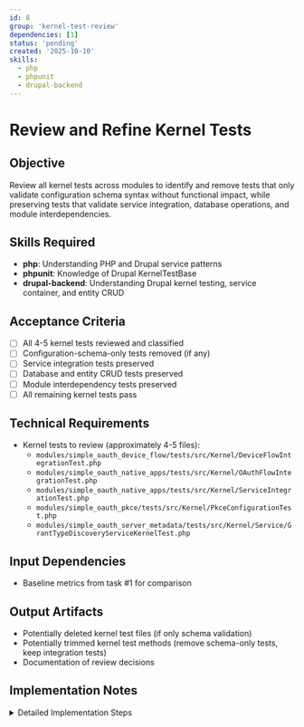 ```yaml
---
id: 8
group: 'kernel-test-review'
dependencies: [1]
status: 'pending'
created: '2025-10-10'
skills:
  - php
  - phpunit
  - drupal-backend
---
```


# Review and Refine Kernel Tests

## Objective

Review all kernel tests across modules to identify and remove tests that only validate configuration schema syntax without functional impact, while preserving tests that validate service integration, database operations, and module interdependencies.

## Skills Required

- **php**: Understanding PHP and Drupal service patterns
- **phpunit**: Knowledge of Drupal KernelTestBase
- **drupal-backend**: Understanding Drupal kernel testing, service container, and entity CRUD

## Acceptance Criteria

- [ ] All 4-5 kernel tests reviewed and classified
- [ ] Configuration-schema-only tests removed (if any)
- [ ] Service integration tests preserved
- [ ] Database and entity CRUD tests preserved
- [ ] Module interdependency tests preserved
- [ ] All remaining kernel tests pass

## Technical Requirements

- Kernel tests to review (approximately 4-5 files):
  - `modules/simple_oauth_device_flow/tests/src/Kernel/DeviceFlowIntegrationTest.php`
  - `modules/simple_oauth_native_apps/tests/src/Kernel/OAuthFlowIntegrationTest.php`
  - `modules/simple_oauth_native_apps/tests/src/Kernel/ServiceIntegrationTest.php`
  - `modules/simple_oauth_pkce/tests/src/Kernel/PkceConfigurationTest.php`
  - `modules/simple_oauth_server_metadata/tests/src/Kernel/Service/GrantTypeDiscoveryServiceKernelTest.php`

## Input Dependencies

- Baseline metrics from task #1 for comparison

## Output Artifacts

- Potentially deleted kernel test files (if only schema validation)
- Potentially trimmed kernel test methods (remove schema-only tests, keep integration tests)
- Documentation of review decisions

## Implementation Notes

<details>
<summary>Detailed Implementation Steps</summary>

### Step 1: Understand Kernel Test Purpose

Kernel tests provide **lightweight integration testing** with minimal Drupal bootstrap:
- Service container available
- Database available
- Entity system available
- No full web server or routing

**Keep kernel tests that:**
- Validate service instantiation and dependency injection
- Test database operations and entity CRUD
- Verify module interdependencies
- Test configuration with functional impact (not just schema validation)

**Remove kernel tests that:**
- Only validate configuration schema syntax
- Test simple getter/setter methods
- Validate Drupal core functionality
- Duplicate functional test coverage

### Step 2: Review DeviceFlowIntegrationTest

File: `modules/simple_oauth_device_flow/tests/src/Kernel/DeviceFlowIntegrationTest.php`

**Expected content**: OAuth device flow integration with Drupal's entity system

**Review checklist:**
- [ ] Does it test device code entity CRUD operations?
- [ ] Does it validate OAuth flow integration with simple_oauth?
- [ ] Does it test service discovery and dependency injection?

**Decision**: **LIKELY KEEP** - Integration tests are valuable for validating OAuth flow mechanics.

If it ONLY tests configuration schema without functional validation, consider removal.

### Step 3: Review OAuthFlowIntegrationTest

File: `modules/simple_oauth_native_apps/tests/src/Kernel/OAuthFlowIntegrationTest.php`

**Expected content**: OAuth flow integration for native apps

**Review checklist:**
- [ ] Does it test custom URI scheme validation?
- [ ] Does it validate PKCE integration?
- [ ] Does it test loopback redirect URI handling?

**Decision**: **LIKELY KEEP** - Native app flow integration is critical.

### Step 4: Review ServiceIntegrationTest

File: `modules/simple_oauth_native_apps/tests/src/Kernel/ServiceIntegrationTest.php`

**Expected content**: Service wiring and dependency injection

**Review checklist:**
- [ ] Does it verify services are properly registered in container?
- [ ] Does it test service method functionality?
- [ ] Does it validate service dependencies?

**Decision**: **LIKELY KEEP** - Service integration testing is valuable.

### Step 5: Review PkceConfigurationTest

File: `modules/simple_oauth_pkce/tests/src/Kernel/PkceConfigurationTest.php`

**Expected content**: PKCE configuration testing

**Critical review needed:**
- [ ] Does it test PKCE enforcement logic?
- [ ] Does it validate code challenge/verifier processing?
- [ ] OR does it only validate configuration schema syntax?

**Decision criteria:**
- If it tests **business logic** (PKCE validation, enforcement): **KEEP**
- If it ONLY tests **schema validation**: **REMOVE**

Read the file carefully to make the correct decision.

### Step 6: Review GrantTypeDiscoveryServiceKernelTest

File: `modules/simple_oauth_server_metadata/tests/src/Kernel/Service/GrantTypeDiscoveryServiceKernelTest.php`

**Expected content**: Grant type discovery service testing

**Review checklist:**
- [ ] Does it test grant type discovery mechanism?
- [ ] Does it validate plugin discovery integration?
- [ ] Does it test service functionality?

**Decision**: **LIKELY KEEP** - Discovery service is complex business logic.

### Step 7: Classification Template

For each kernel test, document:

```
File: [filename]
Classification: KEEP | REMOVE | TRIM
Rationale: [Why this decision was made]
Test methods reviewed: [List of methods]
Methods to remove (if TRIM): [List]
```

### Step 8: Execute Removal/Trimming

For tests classified as **REMOVE**:
```bash
rm [path/to/test/file]
```

For tests classified as **TRIM**:
1. Open file
2. Remove schema-validation-only methods
3. Keep integration and business logic tests
4. Update class docblock to reflect remaining scope

### Step 9: Validate Remaining Tests

Run all kernel tests:

```bash
cd /var/www/html
vendor/bin/phpunit web/modules/contrib/simple_oauth_21__consolidate_tests --testsuite=kernel
```

All tests should pass.

### Step 10: Document Review Decisions

Create `.ai/task-manager/plans/08--simplify-consolidate-tests/kernel-test-review.txt`:

```
Kernel Test Review Results
==========================

KEPT TESTS:
-----------
1. DeviceFlowIntegrationTest
   Rationale: Tests device code entity CRUD and OAuth flow integration
   Methods: [list]

2. OAuthFlowIntegrationTest
   Rationale: Tests native app OAuth flow integration
   Methods: [list]

... (continue for all kept tests)

REMOVED TESTS:
--------------
1. [TestName] (if any)
   Rationale: Only validated configuration schema without functional testing

TRIMMED TESTS:
--------------
1. [TestName] (if any)
   Removed methods: [list]
   Rationale: Removed schema-only validation, kept integration tests
```

### Important Considerations

**Configuration Testing Context**:
- **Schema-only tests**: Just verify YAML syntax is valid → Can be removed
- **Functional configuration tests**: Verify configuration affects behavior → Must keep

Example of **schema-only** (can remove):
```php
public function testConfigSchema(): void {
  $config = $this->config('simple_oauth_pkce.settings');
  $this->assertNotNull($config);
  $this->assertTrue($config->get('enforce_pkce'));
}
```

Example of **functional** (must keep):
```php
public function testPkceEnforcement(): void {
  // Set configuration
  $this->config('simple_oauth_pkce.settings')
    ->set('enforce_pkce', TRUE)
    ->save();

  // Verify behavior changes based on config
  $grant = $this->container->get('simple_oauth_pkce.pkce_grant');
  $this->assertTrue($grant->isPkceRequired());

  // Test that authorization fails without PKCE
  $this->expectException(OAuthServerException::class);
  $grant->respondToAccessTokenRequest($request, $response, $interval);
}
```

The second example tests **business logic affected by configuration** - this must be kept.

### Kernel vs Functional Test Distinction

If a kernel test duplicates functional test coverage:
- **Keep kernel test** if it's faster and provides adequate coverage
- **Remove kernel test** if functional test provides better end-to-end coverage

Use judgment based on test execution time and coverage value.

</details>

